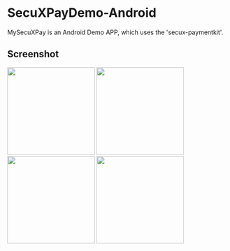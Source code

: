 # SecuXPayDemo-Android

MySecuXPay is an Android Demo APP, which uses the 'secux-paymentkit'. 


## Screenshot

<p float="center">
<img src="Screenshot/screenshot1.jpeg" width="200">
<img src="Screenshot/screenshot2.jpeg" width="200">
<img src="Screenshot/screenshot3.jpeg" width="200">
<img src="Screenshot/screenshot4.jpeg" width="200">
</p>


